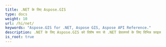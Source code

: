 ```yaml
---
title: .NET के लिए Aspose.GIS
type: docs
weight: 10
url: /hi/net/
keywords: "Aspose.GIS for .NET, Aspose GIS, Aspose API Reference."
description: .NET के लिए Aspose.GIS को विशेष रूप से .NET डेवलपर्स के लिए विभिन्न फ़ाइल स्वरूपों में संग्रहीत भू-स्थानिक डेटा के साथ काम करना आसान बनाने के लिए डिज़ाइन किया गया है।
is_root: true
---
```

